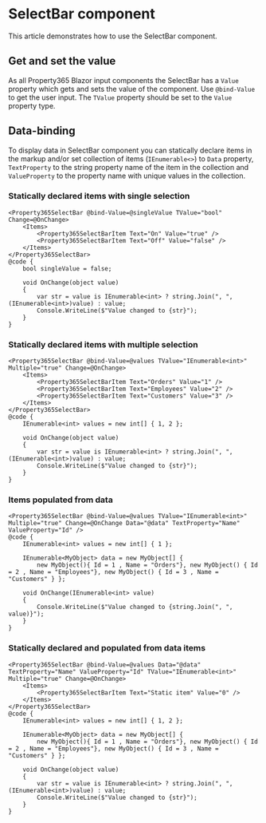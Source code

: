 # SelectBar component
This article demonstrates how to use the SelectBar component.

## Get and set the value
As all Property365 Blazor input components the SelectBar has a `Value` property which gets and sets the value of the component.
Use `@bind-Value` to get the user input. The `TValue` property should be set to the `Value` property type.

## Data-binding
To display data in SelectBar component you can statically declare items in the markup and/or set collection of items (`IEnumerable<>`) to `Data` property, `TextProperty` to the string property name of the item in the collection and  `ValueProperty` to the property name with unique values in the collection.

### Statically declared items with single selection
```
<Property365SelectBar @bind-Value=@singleValue TValue="bool" Change=@OnChange>
    <Items>
        <Property365SelectBarItem Text="On" Value="true" />
        <Property365SelectBarItem Text="Off" Value="false" />
    </Items>
</Property365SelectBar>
@code {
    bool singleValue = false;

    void OnChange(object value)
    {
        var str = value is IEnumerable<int> ? string.Join(", ", (IEnumerable<int>)value) : value;
        Console.WriteLine($"Value changed to {str}");
    }
}
```

### Statically declared items with multiple selection
```
<Property365SelectBar @bind-Value=@values TValue="IEnumerable<int>" Multiple="true" Change=@OnChange>
    <Items>
        <Property365SelectBarItem Text="Orders" Value="1" />
        <Property365SelectBarItem Text="Employees" Value="2" />
        <Property365SelectBarItem Text="Customers" Value="3" />
    </Items>
</Property365SelectBar>
@code {
    IEnumerable<int> values = new int[] { 1, 2 };

    void OnChange(object value)
    {
        var str = value is IEnumerable<int> ? string.Join(", ", (IEnumerable<int>)value) : value;
        Console.WriteLine($"Value changed to {str}");
    }
}
```

### Items populated from data
```
<Property365SelectBar @bind-Value=@values TValue="IEnumerable<int>" Multiple="true" Change=@OnChange Data="@data" TextProperty="Name" ValueProperty="Id" />
@code {
    IEnumerable<int> values = new int[] { 1 };
    
    IEnumerable<MyObject> data = new MyObject[] {
        new MyObject(){ Id = 1 , Name = "Orders"}, new MyObject() { Id = 2 , Name = "Employees"}, new MyObject() { Id = 3 , Name = "Customers" } };

    void OnChange(IEnumerable<int> value)
    {
        Console.WriteLine($"Value changed to {string.Join(", ", value)}");
    }
}
```

### Statically declared and populated from data items
```
<Property365SelectBar @bind-Value=@values Data="@data" TextProperty="Name" ValueProperty="Id" TValue="IEnumerable<int>" Multiple="true" Change=@OnChange>
    <Items>
        <Property365SelectBarItem Text="Static item" Value="0" />
    </Items>
</Property365SelectBar>
@code {
    IEnumerable<int> values = new int[] { 1, 2 };
    
    IEnumerable<MyObject> data = new MyObject[] {
        new MyObject(){ Id = 1 , Name = "Orders"}, new MyObject() { Id = 2 , Name = "Employees"}, new MyObject() { Id = 3 , Name = "Customers" } };

    void OnChange(object value)
    {
        var str = value is IEnumerable<int> ? string.Join(", ", (IEnumerable<int>)value) : value;
        Console.WriteLine($"Value changed to {str}");
    }
}
```
